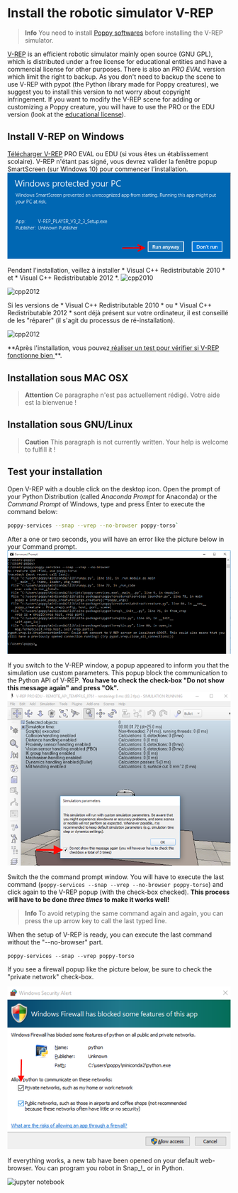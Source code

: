 # Install the robotic simulator V-REP

> **Info** You need to install [Poppy softwares](install-poppy-softwares.md) before installing the V-REP simulator.

[V-REP](http://www.coppeliarobotics.com) is an efficient robotic simulator mainly open source (GNU GPL), which is distributed under a free license for educational entities and have a commercial license for other purposes. There is also an *PRO EVAL* version which limit the right to backup. As you don't need to backup the scene to use V-REP with pypot (the Python library made for Poppy creatures), we suggest you to install this version to not worry about copyright infringement. If you want to modify the V-REP scene for adding or customizing a Poppy creature, you will have to use the PRO or the EDU version (look at the [educational license](http://www.coppeliarobotics.com/licensing-plugin-edu.html)).

## Install V-REP on Windows

[Télécharger V-REP](http://www.coppeliarobotics.com/downloads.html) PRO EVAL ou EDU (si vous êtes un établissement scolaire). V-REP n'étant pas signé, vous devrez valider la fenêtre popup SmartScreen (sur Windows 10) pour commencer l'installation. ![VREP_smartscreen](../img/vrep/vrep2.png)

Pendant l'installation, veillez à installer * Visual C++ Redistributable 2010 * et * Visual C++ Redistributable 2012 *. ![cpp2010](../img/vrep/lucvincent/luc_vincent-056.png)

![cpp2012](../img/vrep/lucvincent/luc_vincent-059.png)

Si les versions de * Visual C++ Redistributable 2010 * ou * Visual C++ Redistributable 2012 * sont déjà présent sur votre ordinateur, il est conseillé de les "réparer" (il s'agit du processus de ré-installation).

![cpp2012](../img/vrep/lucvincent/luc_vincent-060.png)

**Après l'installation, vous pouvez[ réaliser un test pour vérifier si V-REP fonctionne bien ](#test-your-installation) **.

## Installation sous MAC OSX

<!-- TODO -->

> **Attention** Ce paragraphe n'est pas actuellement rédigé. Votre aide est la bienvenue !

## Installation sous GNU/Linux

<!-- TODO -->

> **Caution** This paragraph is not currently written. Your help is welcome to fulfill it !

## Test your installation

Open V-REP with a double click on the desktop icon. Open the prompt of your Python Distribution (called *Anaconda Prompt* for Anaconda) or the *Command Prompt* of Windows, type and press Enter to execute the command below:

```bash
poppy-services --snap --vrep --no-browser poppy-torso`
```

After a one or two seconds, you will have an error like the picture below in your Command prompt. ![VREP_terminal](../img/vrep/vrep3_1.png)

If you switch to the V-REP window, a popup appeared to inform you that the simulation use custom parameters. This popup block the communication to the Python API of V-REP. **You have to check the check-box "Do not show this message again" and press "Ok".** ![VREP_checkbox](../img/vrep/vrep3_2.png)

Switch the the command prompt window. You will have to execute the last command (`poppy-services --snap --vrep --no-browser poppy-torso`) and click again to the V-REP popup (with the check-box checked). **This process will have to be done *three times* to make it works well!**

> **Info** To avoid retyping the same command again and again, you can press the up arrow key to call the last typed line.

When the setup of V-REP is ready, you can execute the last command without the "--no-browser" part.

    poppy-services --snap --vrep poppy-torso
    

If you see a firewall popup like the picture below, be sure to check the "private network" check-box.

![firewall](../img/vrep/vrep4.png)

If everything works, a new tab have been opened on your default web-browser. <!-- TODO: lien doc --> You can program you robot in Snap_!_ or in Python.

![jupyter notebook](../img/vrep/lucvincent/luc_vincent-070.jpg)